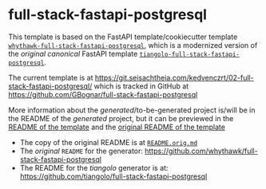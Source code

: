 # full-stack-fastapi-postgresql

This template is based on the FastAPI template/cookiecutter template 
[`whythawk-full-stack-fastapi-postgresql`](https://github.com/whythawk/full-stack-fastapi-postgresql),
which is a modernized version of the *original canonical* FastAPI template
[`tiangolo-full-stack-fastapi-postgresql`](https://github.com/tiangolo/full-stack-fastapi-postgresql).

The current template is at https://git.seisachtheia.com/kedvenczrt/02-full-stack-fastapi-postgresql/
which is tracked in GitHub at https://github.com/GBognar/full-stack-fastapi-postgresql

More information about the *generated*/to-be-generated project is/will be in the
README of the *generated* project, but it can be previewed in the 
[README of the template](./%7B%7Bcookiecutter.project_slug%7D%7D/README.md) and the
[original README of the template](./%7B%7Bcookiecutter.project_slug%7D%7D/README.orig.md)

*   The copy of the original README is at [`README.orig.md`](./README.orig.md)
*   The *original* `README` for the generator: https://github.com/whythawk/full-stack-fastapi-postgresql
*   The README for the *tiangolo* generator is at: https://github.com/tiangolo/full-stack-fastapi-postgresql
